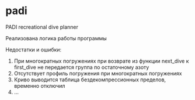 # padi

PADI recreational dive planner

Реализована логика работы программы

Недостатки и ошибки:
1. При многократных погружениях при возврате из функции next_dive к first_dive не передается группа по остаточному азоту
2. Отсутствует профиль погружения при многократных погружениях
3. Криво выводится таблица бездекомпрессионных пределов, временно отключил
4. ...
